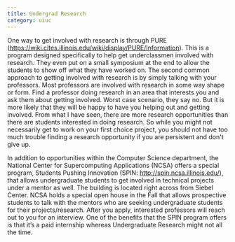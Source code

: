 ```yaml
---
title: Undergrad Research
category: uiuc
---
```

One way to get involved with 
research is through PURE (https://wiki.cites.illinois.edu/wiki/display/PURE/Information). 
This is a program designed specifically to help get underclassmen involved with research. 
They even put on a small symposium at the end to allow the students to show off what 
they have worked on. The second common approach to getting involved with research is 
by simply talking with your professors. Most professors are involved with research 
in some way shape or form. Find a professor doing research in an area that interests 
you and ask them about getting involved. Worst case scenario, they say no. But it is 
more likely that they will be happy to have you helping out and getting involved.
From what I have seen, there are more research opportunities than there are students 
interested in doing research. So while you might not necessarily get to work on your first 
choice project, you should not have too much trouble finding a research opportunity if 
you are persistent and don't give up.

In addition to opportunities within the Computer Science department, the National 
Center for Supercomputing Applications (NCSA) offers a special program, Students 
Pushing Innovation (SPIN: http://spin.ncsa.illinois.edu/), that allows undergraduate 
students to get involved in technical projects under a mentor as well. The building is 
located right across from Siebel Center. NCSA holds a special open house in the Fall 
that allows prospective students to talk with the mentors who are seeking undergraduate
students for their projects/research. After you apply, interested professors will 
reach out to you for an interview. One of the benefits that the SPIN program offers
is that it’s a paid internship whereas Undergraduate Research might not all the time. 
